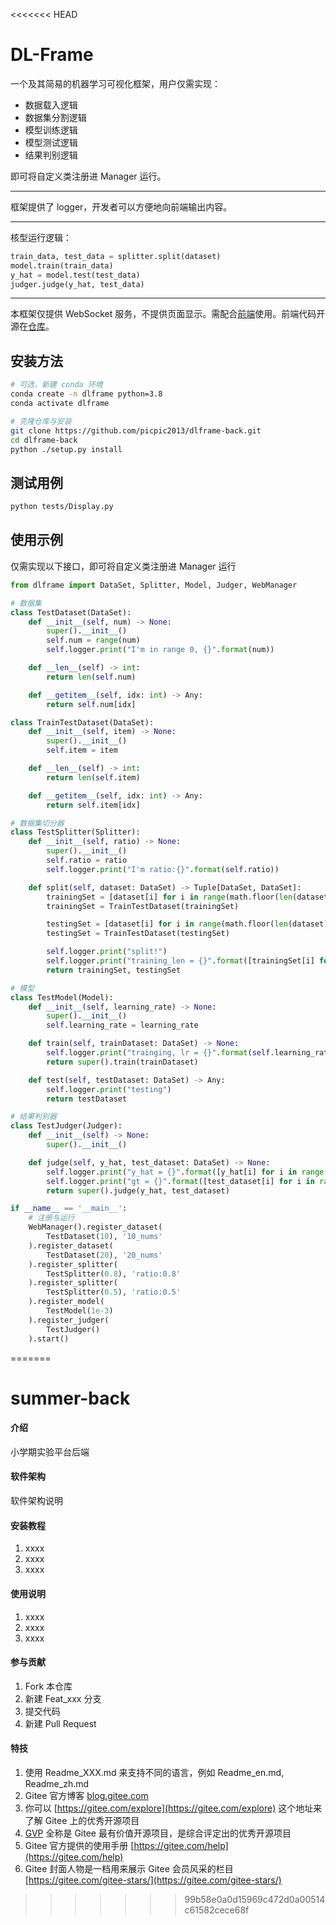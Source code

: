 <<<<<<< HEAD
# DL-Frame

一个及其简易的机器学习可视化框架，用户仅需实现：
- 数据载入逻辑
- 数据集分割逻辑
- 模型训练逻辑
- 模型测试逻辑
- 结果判别逻辑

即可将自定义类注册进 Manager 运行。

--- 

框架提供了 logger，开发者可以方便地向前端输出内容。

--- 

核型运行逻辑：

~~~python
train_data, test_data = splitter.split(dataset)
model.train(train_data)
y_hat = model.test(test_data)
judger.judge(y_hat, test_data)
~~~

--- 

本框架仅提供 WebSocket 服务，不提供页面显示。需配合[前端](https://dlframe.picpic.site/)使用。前端代码开源在[仓库](https://github.com/picpic2013/dlframe-front.git)。

## 安装方法

~~~bash
# 可选，新建 conda 环境
conda create -n dlframe python=3.8
conda activate dlframe

# 克隆仓库与安装
git clone https://github.com/picpic2013/dlframe-back.git
cd dlframe-back
python ./setup.py install
~~~

## 测试用例

~~~bash
python tests/Display.py
~~~

## 使用示例

仅需实现以下接口，即可将自定义类注册进 Manager 运行

~~~python
from dlframe import DataSet, Splitter, Model, Judger, WebManager

# 数据集
class TestDataset(DataSet):
    def __init__(self, num) -> None:
        super().__init__()
        self.num = range(num)
        self.logger.print("I'm in range 0, {}".format(num))

    def __len__(self) -> int:
        return len(self.num)

    def __getitem__(self, idx: int) -> Any:
        return self.num[idx]

class TrainTestDataset(DataSet):
    def __init__(self, item) -> None:
        super().__init__()
        self.item = item

    def __len__(self) -> int:
        return len(self.item)

    def __getitem__(self, idx: int) -> Any:
        return self.item[idx]

# 数据集切分器
class TestSplitter(Splitter):
    def __init__(self, ratio) -> None:
        super().__init__()
        self.ratio = ratio
        self.logger.print("I'm ratio:{}".format(self.ratio))

    def split(self, dataset: DataSet) -> Tuple[DataSet, DataSet]:
        trainingSet = [dataset[i] for i in range(math.floor(len(dataset) * self.ratio))]
        trainingSet = TrainTestDataset(trainingSet)

        testingSet = [dataset[i] for i in range(math.floor(len(dataset) * self.ratio), len(dataset))]
        testingSet = TrainTestDataset(testingSet)

        self.logger.print("split!")
        self.logger.print("training_len = {}".format([trainingSet[i] for i in range(len(trainingSet))]))
        return trainingSet, testingSet

# 模型
class TestModel(Model):
    def __init__(self, learning_rate) -> None:
        super().__init__()
        self.learning_rate = learning_rate

    def train(self, trainDataset: DataSet) -> None:
        self.logger.print("trainging, lr = {}".format(self.learning_rate))
        return super().train(trainDataset)

    def test(self, testDataset: DataSet) -> Any:
        self.logger.print("testing")
        return testDataset

# 结果判别器
class TestJudger(Judger):
    def __init__(self) -> None:
        super().__init__()

    def judge(self, y_hat, test_dataset: DataSet) -> None:
        self.logger.print("y_hat = {}".format([y_hat[i] for i in range(len(y_hat))]))
        self.logger.print("gt = {}".format([test_dataset[i] for i in range(len(test_dataset))]))
        return super().judge(y_hat, test_dataset)

if __name__ == '__main__':
    # 注册与运行
    WebManager().register_dataset(
        TestDataset(10), '10_nums'
    ).register_dataset(
        TestDataset(20), '20_nums'
    ).register_splitter(
        TestSplitter(0.8), 'ratio:0.8'
    ).register_splitter(
        TestSplitter(0.5), 'ratio:0.5'
    ).register_model(
        TestModel(1e-3)
    ).register_judger(
        TestJudger()
    ).start()
~~~
=======
# summer-back

#### 介绍
小学期实验平台后端

#### 软件架构
软件架构说明


#### 安装教程

1.  xxxx
2.  xxxx
3.  xxxx

#### 使用说明

1.  xxxx
2.  xxxx
3.  xxxx

#### 参与贡献

1.  Fork 本仓库
2.  新建 Feat_xxx 分支
3.  提交代码
4.  新建 Pull Request


#### 特技

1.  使用 Readme\_XXX.md 来支持不同的语言，例如 Readme\_en.md, Readme\_zh.md
2.  Gitee 官方博客 [blog.gitee.com](https://blog.gitee.com)
3.  你可以 [https://gitee.com/explore](https://gitee.com/explore) 这个地址来了解 Gitee 上的优秀开源项目
4.  [GVP](https://gitee.com/gvp) 全称是 Gitee 最有价值开源项目，是综合评定出的优秀开源项目
5.  Gitee 官方提供的使用手册 [https://gitee.com/help](https://gitee.com/help)
6.  Gitee 封面人物是一档用来展示 Gitee 会员风采的栏目 [https://gitee.com/gitee-stars/](https://gitee.com/gitee-stars/)
>>>>>>> 99b58e0a0d15969c472d0a00514c61582cece68f
